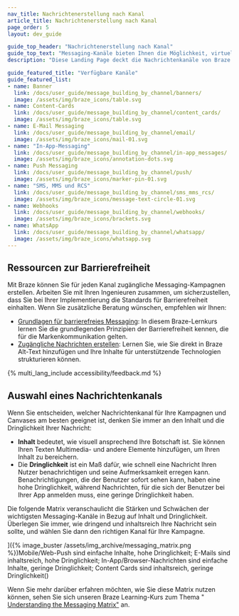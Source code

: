 ```yaml
---
nav_title: Nachrichtenerstellung nach Kanal
article_title: Nachrichtenerstellung nach Kanal
page_order: 5
layout: dev_guide

guide_top_header: "Nachrichtenerstellung nach Kanal"
guide_top_text: "Messaging-Kanäle bieten Ihnen die Möglichkeit, virtuell mit Ihren Kund:innen zu kommunizieren: Push-Benachrichtigungen auf dem Telefon oder im Webbrowser, E-Mails, In-App-Nachrichten und vieles mehr! Wenn Sie mehr über diese Kanäle erfahren möchten und wie Sie sie mit Braze nutzen können, lesen Sie die folgenden Abschnitte. Oder sehen Sie sich unsere Braze-Lernkurse zu <a href='https://learning.braze.com/series/messaging-channels' target='_blank'>Messaging-Kanälen</a> an!<br><br>Mit Braze können Sie für jeden Kanal zugängliche Messaging-Kampagnen erstellen. Arbeiten Sie mit Ihren Ingenieuren zusammen, um sicherzustellen, dass Sie bei Ihrer Implementierung die Standards für Barrierefreiheit einhalten."
description: "Diese Landing Page deckt die Nachrichtenkanäle von Braze ab. Messaging-Kanäle bieten Ihnen die Möglichkeit, virtuell mit Ihren Kund:innen zu kommunizieren: Push-Benachrichtigungen auf dem Telefon oder im Webbrowser, E-Mails, In-App-Nachrichten und vieles mehr!"

guide_featured_title: "Verfügbare Kanäle"
guide_featured_list:
- name: Banner
  link: /docs/user_guide/message_building_by_channel/banners/
  image: /assets/img/braze_icons/table.svg
- name: Content-Cards
  link: /docs/user_guide/message_building_by_channel/content_cards/
  image: /assets/img/braze_icons/table.svg
- name: E-Mail Messaging
  link: /docs/user_guide/message_building_by_channel/email/
  image: /assets/img/braze_icons/mail-01.svg
- name: "In-App-Messaging"
  link: /docs/user_guide/message_building_by_channel/in-app_messages/
  image: /assets/img/braze_icons/annotation-dots.svg
- name: Push Messaging
  link: /docs/user_guide/message_building_by_channel/push/
  image: /assets/img/braze_icons/marker-pin-01.svg
- name: "SMS, MMS und RCS"
  link: /docs/user_guide/message_building_by_channel/sms_mms_rcs/
  image: /assets/img/braze_icons/message-text-circle-01.svg
- name: Webhooks
  link: /docs/user_guide/message_building_by_channel/webhooks/
  image: /assets/img/braze_icons/brackets.svg
- name: WhatsApp
  link: /docs/user_guide/message_building_by_channel/whatsapp/
  image: /assets/img/braze_icons/whatsapp.svg
---
```


## Ressourcen zur Barrierefreiheit

Mit Braze können Sie für jeden Kanal zugängliche Messaging-Kampagnen erstellen. Arbeiten Sie mit Ihren Ingenieuren zusammen, um sicherzustellen, dass Sie bei Ihrer Implementierung die Standards für Barrierefreiheit einhalten. Wenn Sie zusätzliche Beratung wünschen, empfehlen wir Ihnen:

- [Grundlagen für barrierefreies Messaging](https://learning.braze.com/accessible-messaging-foundations): In diesem Braze-Lernkurs lernen Sie die grundlegenden Prinzipien der Barrierefreiheit kennen, die für die Markenkommunikation gelten.
- [Zugängliche Nachrichten erstellen]({{site.baseurl}}/help/accessibility/): Lernen Sie, wie Sie direkt in Braze Alt-Text hinzufügen und Ihre Inhalte für unterstützende Technologien strukturieren können.

{% multi_lang_include accessibility/feedback.md %}

## Auswahl eines Nachrichtenkanals

Wenn Sie entscheiden, welcher Nachrichtenkanal für Ihre Kampagnen und Canvases am besten geeignet ist, denken Sie immer an den Inhalt und die Dringlichkeit Ihrer Nachricht:

- **Inhalt** bedeutet, wie visuell ansprechend Ihre Botschaft ist. Sie können Ihren Texten Multimedia- und andere Elemente hinzufügen, um Ihren Inhalt zu bereichern.
- Die **Dringlichkeit** ist ein Maß dafür, wie schnell eine Nachricht Ihren Nutzer benachrichtigen und seine Aufmerksamkeit erregen kann. Benachrichtigungen, die der Benutzer sofort sehen kann, haben eine hohe Dringlichkeit, während Nachrichten, für die sich der Benutzer bei Ihrer App anmelden muss, eine geringe Dringlichkeit haben.

Die folgende Matrix veranschaulicht die Stärken und Schwächen der wichtigsten Messaging-Kanäle in Bezug auf Inhalt und Dringlichkeit. Überlegen Sie immer, wie dringend und inhaltsreich Ihre Nachricht sein sollte, und wählen Sie dann den richtigen Kanal für Ihre Kampagne.

]({% image_buster /assets/img_archive/messaging_matrix.png %})Mobile/Web-Push sind einfache Inhalte, hohe Dringlichkeit; E-Mails sind inhaltsreich, hohe Dringlichkeit; In-App/Browser-Nachrichten sind einfache Inhalte, geringe Dringlichkeit; Content Cards sind inhaltsreich, geringe Dringlichkeit()

Wenn Sie mehr darüber erfahren möchten, wie Sie diese Matrix nutzen können, sehen Sie sich unseren Braze Learning-Kurs zum Thema " [Understanding the Messaging Matrix"](https://learning.braze.com/understand-the-messaging-matrix) an.

<br><br>
